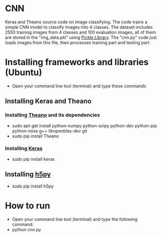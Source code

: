# CNN
Keras and Theano source code on image classifying.
The code trains a simple CNN model to classify images into 4 classes.
The dataset includes 2550 training images from 4 classes and 100 evaluation images, all of them are stored in the "img_data.pkl" using [Pickle Library]. The "cnn.py" code just loads images from this file, then processes training part and testing part.

# Installing frameworks and libraries (Ubuntu)
- Open your command line tool (terminal) and type these commands

## Installing Keras and Theano

### Installing [Theano] and its dependencies
- sudo apt-get install python-numpy python-scipy python-dev python-pip python-nose g++ libopenblas-dev git
- sudo pip install Theano

### Installing [Keras]
- sudo pip install keras

## Installing [h5py]
- sudo pip install h5py

# How to run
- Open your command line tool (terminal) and type the following command: 
- python cnn.py

[Theano]: https://theano.readthedocs.io/en/rel-0.6rc3/install_ubuntu.html
[Keras]: http://keras.io/
[h5py]: http://docs.h5py.org/en/latest/build.html
[Pickle Library]: https://wiki.python.org/moin/UsingPickle
